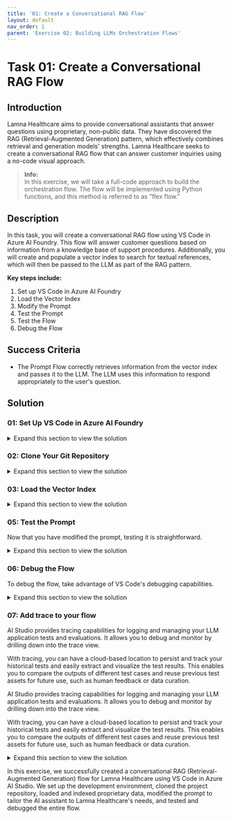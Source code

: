 ```yaml
---
title: '01: Create a Conversational RAG Flow'
layout: default
nav_order: 1
parent: 'Exercise 02: Building LLMs Orchestration Flows'
---
```


# Task 01: Create a Conversational RAG Flow

## Introduction

Lamna Healthcare aims to provide conversational assistants that answer questions using proprietary, non-public data. They have discovered the RAG (Retrieval-Augmented Generation) pattern, which effectively combines retrieval and generation models' strengths. Lamna Healthcare seeks to create a conversational RAG flow that can answer customer inquiries using a no-code visual approach.

> **Info:**  
> In this exercise, we will take a full-code approach to build the orchestration flow. The flow will be implemented using Python functions, and this method is referred to as "flex flow."

## Description

In this task, you will create a conversational RAG flow using VS Code in Azure AI Foundry. This flow will answer customer questions based on information from a knowledge base of support procedures. Additionally, you will create and populate a vector index to search for textual references, which will then be passed to the LLM as part of the RAG pattern.

**Key steps include:**

1. Set up VS Code in Azure AI Foundry
2. Load the Vector Index
3. Modify the Prompt
4. Test the Prompt
5. Test the Flow
6. Debug the Flow

## Success Criteria

- The Prompt Flow correctly retrieves information from the vector index and passes it to the LLM. The LLM uses this information to respond appropriately to the user's question.

## Solution

### 01: Set Up VS Code in Azure AI Foundry

<details markdown="block">
<summary>Expand this section to view the solution</summary>

1. In [Azure AI Studio](https://ai.azure.com), open the project created in Exercise 1 and select the **</> Code** option.

   ![Building.](images/build_aistudio_code.png)

1. After selecting **Code**, you will create a compute instance to run VS Code in the cloud.

   ![Building.](images/build_authenticate.png)

1. Select **Authenticate**.

   ![Building.](images/build_compute.png)

1. After authentication, set up the VS Code container with configurations optimized for developing GenAI Apps.

   ![Building.](images/build_container.png)

1. Once set up, launch VS Code. In the example below, we start the Web version of VS Code, so you don’t need to have it installed on your local machine.

   ![Building.](images/build_launch_vscode.png)

    {: .note }
    > If you prefer, you can also use VS Code on your desktop instead of the Web version.

</details>

### 02: Clone Your Git Repository

<details markdown="block">
<summary>Expand this section to view the solution</summary>

1. After launching VS Code, clone the repository of your project created during the bootstrapping in Exercise 1.

1. Open the terminal in VS Code.

   ![Building.](images/build_terminal.png)

1. Execute the following commands:

   ```bash
   cd code
   git clone https://github.com/your_github_user/your_project_repo
   ```

   ![Cloning project repo.](images/build_clone.png)

    {: .note }
    > 1) In AI Studio VS Code, store all your code in the **code/** directory.
    > 
    > 2) Remember that **your_github_user/your_project_repo** was defined in the **github_new_repo** variable in the **bootstrap.properties** file from Exercise 1.


1. Your code is now loaded in VS Code. The **src/chat_request.py** file contains the Python program with the flex flow. You can review the **get_response** function to understand how the RAG flow is implemented.

   ![Flex flow.](images/build_flow.png)

</details>

### 03: Load the Vector Index

<details markdown="block">
<summary>Expand this section to view the solution</summary>

1. Before starting development, load the data into the index in the development environment.

    {: .note }
    > We will load the files located in the **data/sample-documents.csv** directory of your project.

1. Open the terminal and perform the following steps:

    1. Update the Azure Developer CLI:

       ```bash
       curl -fsSL https://aka.ms/install-azd.sh | bash
       ```

    1. Log in to Azure CLI:

       ```bash
       az login --use-device-code
       ```

    1.   With the **--use-device-code** option, navigate to [https://microsoft.com/devicelogin](https://microsoft.com/devicelogin) in your browser and enter the code displayed in the terminal.

    1. Log in to Azure Developer CLI:

       ```bash
       azd auth login --use-device-code
       ```

    1. Similarly, visit [https://microsoft.com/devicelogin](https://microsoft.com/devicelogin) to complete authentication.
       
    1. Add Roles to your Service Principal:

       {: .important }
       > If you have trouble logging in with the same user used for bootstrapping, log in with the service principal created earlier by running these commands, after replacing the variables values. You can run this as a BASH script but you will need to **chmod 600** to make the file executable. You can check the assignment of the Roles by going to the IAM section of the Resource Group you are using.  If you do not see the Roles added for your Service Principal you can add them manually.  


       ```
       rg='[your-your-resource-group-name]'
       principalId='[your-sp-objectId]'
       clientId='[your-sp-clientId]'
       clientSecret='[your-clientSequence]'
       tenantId='[your-tenantId]'
       subscriptionId='[your-subscriptionId]'

       # Service principal
       az login --service-principal --username $clientId --password $clientSecret --tenant $tenantId
       azd auth login --client-id $clientId --client-secret $clientSecret --tenant-id $tenantId

       scope="/subscriptions/$subscriptionId/resourceGroups/$rg"

       # Assign roles
       roles=(
       '2a2b9908-6ea1-4ae2-8e65-a410df84e7d1'  # Storage Blob Data Reader
       '8311e382-0749-4cb8-b61a-304f252e45ec'  # ACR Push Role
       '7f951dda-4ed3-4680-a7ca-43fe172d538d'  # ACR Pull Role
       '5e0bd9bd-7b93-4f28-af87-19fc36ad61bd'  # Cognitive Services OpenAI User
       'f6c7c914-8db3-469d-8ca1-694a8f32e121'  # Data Scientist
       'ea01e6af-a1c1-4350-9563-ad00f8c72ec5'  # Secrets Reader
       '8ebe5a00-799e-43f5-93ac-243d3dce84a7'  # Search Index Data Contributor
       '7ca78c08-252a-4471-8644-bb5ff32d4ba0'  # Search Service Contributor
       '64702f94-c441-49e6-a78b-ef80e0188fee'  # Azure AI Developer
       )

       for roleId in "${roles[@]}"; do
       az role assignment create \
          --assignee-object-id "$principalId" \
          --assignee-principal-type "ServicePrincipal" \
          --role "$roleId" \
          --scope "$scope"
       done
       ```

       {: .note }
	   > **principalId** is the Enterprise Application Object ID

1. Navigate to the **root of the project repo**:

       ```bash
       cd your_project_repo
       ```

1. Check your folder
   
{: .important }
> From this point onward, all terminal commands will be executed within the **code/your_project_repo** directory, where **your_project_repo** is the name you chose for your project.

1. Initialize the environment variables with your development environment values:

       ```bash
       azd env refresh
       ```
1. Check your environment variables:
   
{: .note }
> Ensure you use the same values for location, subscription, and environment name as used in the bootstrapping process.

{: .important }
> You can check the list of environment variables if you expand the .azure folder and find the .env file.  You can copy this file over to the .env file based on .env.template and then add these 2 lines
   
   ```
   AZURE_CLIENT_ID=[YOUR_SP_CLIENT_ID]
   AZURE_CLIENT_SECRET=[YOUR_SP_CLIENT_SECRET]

1. Finally, execute the script to load the documents into AI Search:

       ```bash
       ./infra/hooks/postprovision.sh
       ```

{: .note }
> If you are trying to run this in your own computer instead of AI Studio's VS Code, make sure to use **Python 3.10** or **3.11**.
   
1. Ensure that your provisioning script completed without ant errors:

{: .important }
> If you encounter any errors in provisioning the script will indicate them. Your goal is to have all stages in the script to be completed and for the vector index to be rebuilt. These steps are also mentioned in Exercise 3 . You can find some troubleshooting tips there

</details>

### 04: Modify the Prompt

Now that your project is set up in VS Code and the index is created, you can start making code changes.  An important first step is to create a new branch for your changes: **feature/feature_x**

<details markdown="block">
<summary>Expand this section to view the solution</summary>

1. Navigate to your repository directory and run:

   ```bash
   git checkout -b feature/feature_x
   ```

1. Open the **src/chat.prompty** file. This is the prompt for your RAG flow. Notice it is a generic prompt; you will create a specific prompt for your Lamna Health virtual assistant.

1. Replace the content of **chat.prompty** with the contents of the following file:

   [updated_chat.prompty](files/updated_chat.prompty)

   Notice that the new prompt provides better context for the assistant's objectives.

</details>

### 05: Test the Prompt

Now that you have modified the prompt, testing it is straightforward. 


<details markdown="block">
<summary>Expand this section to view the solution</summary>


1. Install the required libraries specified by our flow:

   ```bash
   pip install -r requirements.txt
   ```

2. Run the program with the flex flow:

   ```bash
   python src/chat_request.py
   ```

   ![Running the flow.](images/build_run_flow.png)


</details>

### 06: Debug the Flow

To debug the flow, take advantage of VS Code's debugging capabilities.

<details markdown="block">
<summary>Expand this section to view the solution</summary>

1. Set a breakpoint on the line where the flow is executed.

   ![Breakpoint in code](images/build_breakpoint.png)

1. Start debugging.

   ![Running debug](images/build_run_debug.png)

1. While debugging, you can inspect variable contents, such as the documents retrieved during the AI Search retrieval process.

   ![Debugging variables](images/build_debug_variables.png)

</details>

### 07: Add trace to your flow

AI Studio provides tracing capabilities for logging and managing your LLM application tests and evaluations. It allows you to debug and monitor by drilling down into the trace view.

With tracing, you can have a cloud-based location to persist and track your historical tests and easily extract and visualize the test results. This enables you to compare the outputs of different test cases and reuse previous test assets for future use, such as human feedback or data curation.

AI Studio provides tracing capabilities for logging and managing your LLM application tests and evaluations. It allows you to debug and monitor by drilling down into the trace view.

With tracing, you can have a cloud-based location to persist and track your historical tests and easily extract and visualize the test results. This enables you to compare the outputs of different test cases and reuse previous test assets for future use, such as human feedback or data curation.

<details markdown="block">
<summary>Expand this section to view the solution</summary>

The first step is to use the **@trace** decorator in your function, as already done in the **get_response** function in the **chat_request.py** file.

1. Open **chat_request.py** and verify that the function is decorated with **@trace**.

   ```python
   # chat_request.py

   @trace
   def get_response(question, chat_history):
       ...
   ```

1. Open the terminal and ensure you are logged into Azure.

   ```bash
    az login --use-device-code
   ```

1. Configure Prompt Flow to send trace data to your AI Project, remembering to replace the text in the brackets.
   
   ```bash
   pf config set trace.destination=azureml://subscriptions/[your_Subscription_id]/resourcegroups/[your_resource_group_name]/providers/Microsoft.MachineLearningServices/workspaces/[your_project_name]
   ```

1. Export the **./src** directory to the **PYTHONPATH** to allow Python to find modules in the flow source directory.

   ```bash
   export PYTHONPATH=./src:$PYTHONPATH
   ```

   {: .note }
   > Skipping this step will result in a `ModuleNotFoundError: No module named **chat_request**'.


1. Enable **Allow storage account key access** option in **Settings > Configuration** of the storage account.

1. Execute the following command to run the flow with trace enabled. The **run_flow.py** script was created for ease of use.

   {: .important }
   > Before running the following command, ensure you have the subscription ID, resource group, and project name from your Azure AI Studio project exported in your shell environment.

   ```bash
      export AZURE_SUBSCRIPTION_ID=[your_subscription_id]
      export AZURE_RESOURCE_GROUP=[your_resource_group]
      export AZUREAI_PROJECT_NAME=[your_project_name]
   ```

   ```bash
       python ./util/run_flow.py "How can I access my medical records at Lamna Healthcare?"
   ```

   {: .important }
   > The output of the command will contain the link to the trace in AI Studio. you will need to grab it from there as there is no way to navigate to it directly from AI Studio.

   {: .note }
   > If you get a permission error, you may need to add the Storage Blob Data Contributor role to the user logged in with az login.

1. After running the flow, you can review the results in AI Studio.

   ![Tracing - AI Studio](images/trace01.png)

1. Drill down into the trace for more detailed analysis.

   ![Tracing - AI Studio](images/trace02.png)

1. Once done, you can revert the trace configuration to local.

   ```bash
   pf config set trace.destination="local"
   ```

</details>

In this exercise, we successfully created a conversational RAG (Retrieval-Augmented Generation) flow for Lamna Healthcare using VS Code in Azure AI Studio. We set up the development environment, cloned the project repository, loaded and indexed proprietary data, modified the prompt to tailor the AI assistant to Lamna Healthcare's needs, and tested and debugged the entire flow.
